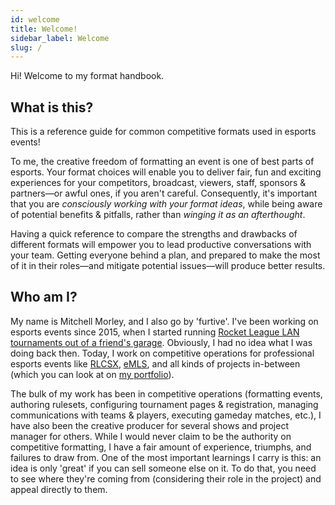 ```yaml
---
id: welcome
title: Welcome!
sidebar_label: Welcome
slug: /
---
```


Hi!
Welcome to my format handbook.

## What is this?

This is a reference guide for common competitive formats used in esports events!

To me, the creative freedom of formatting an event is one of best parts of esports.
Your format choices will enable you to deliver fair, fun and exciting experiences for your competitors, broadcast, viewers, staff, sponsors & partners—or awful ones, if you aren't careful.
Consequently, it's important that you are *consciously working with your format ideas*, while being aware of potential benefits & pitfalls, rather than *winging it as an afterthought*.

Having a quick reference to compare the strengths and drawbacks of different formats will empower you to lead productive conversations with your team.
Getting everyone behind a plan, and prepared to make the most of it in their roles—and mitigate potential issues—will produce better results.

## Who am I?

My name is Mitchell Morley, and I also go by 'furtive'.
I've been working on esports events since 2015, when I started running
 [Rocket League LAN tournaments out of a friend's garage](https://secure.meetupstatic.com/photos/event/a/d/4/d/highres_444404365.jpeg).
Obviously, I had no idea what I was doing back then.
Today, I work on competitive operations for professional esports events like [RLCSX](https://www.rocketleague.com/news/introducing-rlcs-x/), [eMLS](https://www.mlssoccer.com/news/emls-cup-2021-preview-how-watch-stream-and-follow-action),
 and all kinds of projects in-between (which you can look at on [my portfolio](https://mitchellmorley.com)).

The bulk of my work has been in competitive operations (formatting events, authoring rulesets, configuring tournament pages & registration, managing communications with teams & players, executing gameday matches, etc.), I have also been the creative producer for several shows and project manager for others.
While I would never claim to be the authority on competitive formatting, I have a fair amount of experience, triumphs, and failures to draw from.
One of the most important learnings I carry is this: an idea is only 'great' if you can sell someone else on it.
To do that, you need to see where they're coming from (considering their role in the project) and appeal directly to them.
